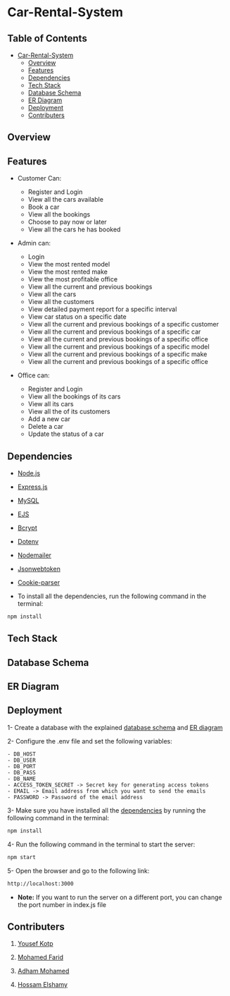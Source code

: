 # Car-Rental-System

## Table of Contents
- [Car-Rental-System](#car-rental-system)
    - [Overview](#overview)
    - [Features](#features)
    - [Dependencies](#dependencies)
    - [Tech Stack](#tech-stack)
    - [Database Schema](#database-schema)
    - [ER Diagram](#er-diagram)
    - [Deployment](#deployment)
    - [Contributers](#contributers)

## Overview


## Features
- Customer Can:
    - Register and Login
    - View all the cars available
    - Book a car
    - View all the bookings
    - Choose to pay now or later
    - View all the cars he has booked


- Admin can:
    - Login
    - View the most rented model
    - View the most rented make
    - View the most profitable office
    - View all the current and previous bookings
    - View all the cars
    - View all the customers
    - View detailed payment report for a specific interval
    - View car status on a specific date
    - View all the current and previous bookings of a specific customer
    - View all the current and previous bookings of a specific car
    - View all the current and previous bookings of a specific office
    - View all the current and previous bookings of a specific model
    - View all the current and previous bookings of a specific make
    - View all the current and previous bookings of a specific office

- Office can:
    - Register and Login
    - View all the bookings of its cars
    - View all its cars
    - View all the of its customers
    - Add a new car
    - Delete a car
    - Update the status of a car
## Dependencies
- [Node.js](https://nodejs.org/en/)
- [Express.js](https://expressjs.com/)
- [MySQL](https://www.mysql.com/)
- [EJS](https://ejs.co/)
- [Bcrypt](https://www.npmjs.com/package/bcrypt)
- [Dotenv](https://www.npmjs.com/package/dotenv)
- [Nodemailer](https://nodemailer.com/about/)
- [Jsonwebtoken](https://www.npmjs.com/package/jsonwebtoken)
- [Cookie-parser](https://www.npmjs.com/package/cookie-parser)

- To install all the dependencies, run the following command in the terminal:

```bash
npm install
```

## Tech Stack

## Database Schema

## ER Diagram

## Deployment

1- Create a database with the explained [database schema](#database-schema) and [ER diagram](#er-diagram)

2- Configure the .env file and set the following variables:

    - DB_HOST 
    - DB_USER 
    - DB_PORT 
    - DB_PASS 
    - DB_NAME 
    - ACCESS_TOKEN_SECRET -> Secret key for generating access tokens 
    - EMAIL -> Email address from which you want to send the emails 
    - PASSWORD -> Password of the email address 

3- Make sure you have installed all the [dependencies](#dependencies) by running the following command in the terminal:

```bash
npm install
```

4- Run the following command in the terminal to start the server:

```bash
npm start
```

5- Open the browser and go to the following link:

```bash
http://localhost:3000
``` 

<!--add a bold note -->
- **Note:** If you want to run the server on a different port, you can change the port number in index.js file


## Contributers

1. [Yousef Kotp](https://github.com/yousefkotp)

2. [Mohamed Farid](https://github.com/MohamedFarid612)

3. [Adham Mohamed](https://github.com/adhammohamed1)

4. [Hossam Elshamy](https://github.com/hossamelshamyy)



